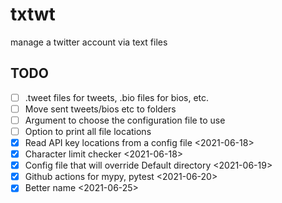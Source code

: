 # txtwt

manage a twitter account via text files

## TODO

- [ ] .tweet files for tweets, .bio files for bios, etc.
- [ ] Move sent tweets/bios etc to folders
- [ ] Argument to choose the configuration file to use
- [ ] Option to print all file locations
- [X] Read API key locations from a config file <2021-06-18>
- [X] Character limit checker <2021-06-18>
- [X] Config file that will override Default directory <2021-06-19>
- [X] Github actions for mypy, pytest <2021-06-20>
- [X] Better name <2021-06-25>
